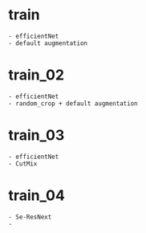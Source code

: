 # train
    - efficientNet
    - default augmentation

# train_02
    - efficientNet
    - random_crop + default augmentation

# train_03
    - efficientNet
    - CutMix
    
# train_04
    - Se-ResNext
    - 
  
